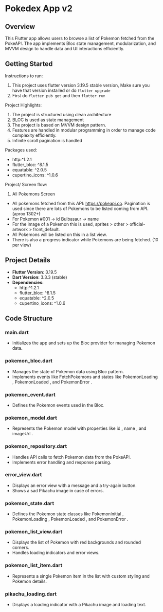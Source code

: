 # Pokedex App v2

## Overview

This Flutter app allows users to browse a list of Pokemon fetched from the PokeAPI. The app implements Bloc state management, modularization, and MVVM design to handle data and UI interactions efficiently.

## Getting Started

Instructions to run:

1. This project uses flutter version 3.19.5 stable version, Make sure you have that version installed or do `flutter upgrade`
2. First do `flutter pub get` and then `flutter run`

Project Highlights:

1. The project is structured using clean architecture
2. BLOC is used as state management
3. The project is based on MVVM design pattern.
4. Features are handled in modular programming in order to manage code complexity efficiently.
5. Infinite scroll pagination is handled

Packages used:

- http:^1.2.1
- flutter_bloc: ^8.1.5
- equatable: ^2.0.5
- cupertino_icons: ^1.0.6

Project/ Screen flow:

1. All Pokemons Screen

- All pokemons fetched from this API: <https://pokeapi.co>.
  Pagination is used since there are lots of Pokemons to be listed coming from API. (aprox 1302+)
- For Pokemon
  #001 -> id
  Bulbasaur -> name
- For the image of a Pokemon this is used, sprites > other > official-artwork > front_default.
- All Pokemons will be listed on this in a list view.
- There is also a progress indicator while Pokemons are being fetched. (10 per view)

## Project Details

- **Flutter Version**: 3.19.5
- **Dart Version**: 3.3.3 (stable)
- **Dependencies**:
  - http:^1.2.1
  - flutter_bloc: ^8.1.5
  - equatable: ^2.0.5
  - cupertino_icons: ^1.0.6

## Code Structure

### main.dart

- Initializes the app and sets up the Bloc provider for managing Pokemon data.

### pokemon_bloc.dart

- Manages the state of Pokemon data using Bloc pattern.
- Implements events like FetchPokemons and states like PokemonLoading , PokemonLoaded , and PokemonError .

### pokemon_event.dart

- Defines the Pokemon events used in the Bloc.

### pokemon_model.dart

- Represents the Pokemon model with properties like id , name , and imageUrl .

### pokemon_repository.dart

- Handles API calls to fetch Pokemon data from the PokeAPI.
- Implements error handling and response parsing.

### error_view.dart

- Displays an error view with a message and a try-again button.
- Shows a sad Pikachu image in case of errors.

### pokemon_state.dart

- Defines the Pokemon state classes like PokemonInitial , PokemonLoading , PokemonLoaded , and PokemonError .

### pokemon_list_view.dart

- Displays the list of Pokemon with red backgrounds and rounded corners.
- Handles loading indicators and error views.

### pokemon_list_item.dart

- Represents a single Pokemon item in the list with custom styling and Pokemon details.

### pikachu_loading.dart

- Displays a loading indicator with a Pikachu image and loading text.
